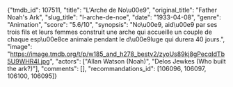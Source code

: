 {"tmdb_id": 107511, "title": "L'Arche de No\u00e9", "original_title": "Father Noah's Ark", "slug_title": "l-arche-de-noe", "date": "1933-04-08", "genre": "Animation", "score": "5.6/10", "synopsis": "No\u00e9, aid\u00e9 par ses trois fils et leurs femmes construit une arche qui accueille un couple de chaque esp\u00e8ce animale pendant le d\u00e9luge qui durera 40 jours.", "image": "https://image.tmdb.org/t/p/w185_and_h278_bestv2/zyoUs89kj8gPecqIdTb5U9WHR4l.jpg", "actors": ["Allan Watson (Noah)", "Delos Jewkes (Who built the ark?)"], "comments": [], "recommandations_id": [106096, 106097, 106100, 106095]}